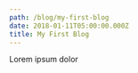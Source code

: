 ```yaml
---
path: /blog/my-first-blog
date: 2018-01-11T05:00:00.000Z
title: My First Blog
---
```

Lorem ipsum dolor
